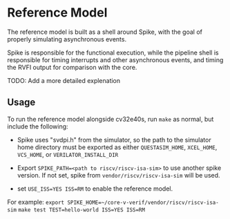 # Reference Model

The reference model is built as a shell around Spike, with the goal of properly simulating asynchronous events.

Spike is responsible for the functional execution, while the pipeline shell is responsible for timing interrupts and other asynchronous events, and timing the RVFI output for comparison with the core.

TODO: Add a more detailed explenation

## Usage 

To run the reference model alongside cv32e40s, run `make` as normal, but include the following:
- Spike uses "svdpi.h" from the simulator, so the path to the simulator home directory must be exported as either `QUESTASIM_HOME`, `XCEL_HOME`, `VCS_HOME`, or `VERILATOR_INSTALL_DIR`
- Export `SPIKE_PATH=<path to riscv/riscv-isa-sim>` to use another spike version. If not set, spike from `vendor/riscv/riscv-isa-sim` will be used.

- set `USE_ISS=YES ISS=RM` to enable the reference model.

For example:
`export SPIKE_HOME=~/core-v-verif/vendor/riscv/riscv-isa-sim`
`make test TEST=hello-world ISS=YES ISS=RM`

